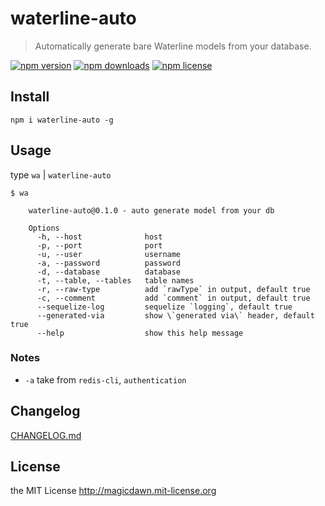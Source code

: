 # waterline-auto
> Automatically generate bare Waterline models from your database.

<!--
[![Build Status](https://img.shields.io/travis/magicdawn/waterline-auto.svg?style=flat-square)](https://travis-ci.org/magicdawn/waterline-auto)
[![Coverage Status](https://img.shields.io/coveralls/magicdawn/waterline-auto.svg?style=flat-square)](https://coveralls.io/github/magicdawn/waterline-auto?branch=master)
-->
[![npm version](https://img.shields.io/npm/v/waterline-auto.svg?style=flat-square)](https://www.npmjs.com/package/waterline-auto)
[![npm downloads](https://img.shields.io/npm/dm/waterline-auto.svg?style=flat-square)](https://www.npmjs.com/package/waterline-auto)
[![npm license](https://img.shields.io/npm/l/waterline-auto.svg?style=flat-square)](http://magicdawn.mit-license.org)

## Install
```
npm i waterline-auto -g
```

## Usage
type `wa` | `waterline-auto`

```shell
$ wa

    waterline-auto@0.1.0 - auto generate model from your db

    Options
      -h, --host              host
      -p, --port              port
      -u, --user              username
      -a, --password          password
      -d, --database          database
      -t, --table, --tables   table names
      -r, --raw-type          add `rawType` in output, default true
      -c, --comment           add `comment` in output, default true
      --sequelize-log         sequelize `logging`, default true
      --generated-via         show \`generated via\` header, default true
      --help                  show this help message
```

### Notes
- `-a` take from `redis-cli`, `authentication`

## Changelog
[CHANGELOG.md](CHANGELOG.md)

## License
the MIT License http://magicdawn.mit-license.org